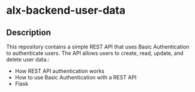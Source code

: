 # alx-backend-user-data

## Description
This repository contains a simple REST API that uses Basic Authentication to authenticate users. The API allows users to create, read, update, and delete user data.:
- How REST API authentication works
- How to use Basic Authentication with a REST API
- Flask